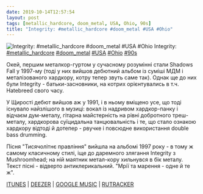 ```yaml
---
date: 2019-10-14T12:57:54
layout: post
tags: [metallic_hardcore, doom_metal, USA, Ohio, 90s]
title: "Integrity: #metallic_hardcore #doom_metal #USA #Ohio"
---
```

![Integrity: #metallic_hardcore #doom_metal #USA #Ohio](/assets/photos/photo_766@14-10-2019_12-57-54.jpg)
Integrity: [#metallic_hardcore](/tags/#metallic_hardcore) [#doom_metal](/tags/#doom_metal) [#USA](/tags/#USA) [#Ohio](/tags/#Ohio) [#90s](/tags/#90s)

Окей, першим металкор-гуртом у сучасному розумінні стали Shadows Fall у 1997-му (тоді у них вийшов дебютний альбом із суміші МДМ і металізованого хардкору, котру тепер звуть саме так). Однак ще до них були Integrity - батьки-засновники, на котрих орієнтувались в т.ч. Hatebreed свого часу.

У Щирості дебют вийшов аж у 1991, і в ньому вміщено усе, що тоді існувало найзлішого в музиці: вокал із надривом хардкор-панку і відчаєм дум-металу, гітарна майстерність на рівні добротного треш-металу, хардкорова суїцидальна танцювальність і те, що стало ознакою хардкору відтоді й дотепер - рвучке і повсюдне використання double bass drumming.

Пісня &quot;Тисячолітнє правління&quot; вийшла на альбомі 1997 року - в тому ж самому класичному стилі, іще до даремного злягання Integrity з Mushroomhead; на ній маятник метал-кору хильнувся в бік металу. Текст пісні - відверто антиклерикальний. &quot;Мрії та марення - одне й те ж&quot;.

[ITUNES](https://music.apple.com/us/album/seasons-in-the-size-of-days/467071928) | [DEEZER](https://www.deezer.com/album/1267367?utm_source=deezer&amp;utm_content=album-1267367&amp;utm_term=1601611822_1571046941&amp;utm_medium=web) | [GOOGLE MUSIC](https://play.google.com/music/m/Bwknhugcmdc5gvn3qectwrvlvbi?t=Seasons_In_the_Size_of_Days_-_Integrity) | [RUTRACKER](https://rutracker.org/forum/viewtopic.php?t=1942799)